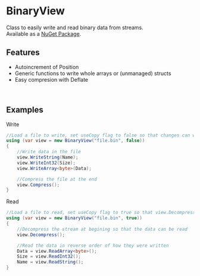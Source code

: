 # BinaryView
Class to easily write and read binary data from streams.<br>
Available as a [NuGet Package](https://www.nuget.org/packages/GGL.BinaryView/).
<br>

## Features
* Autoincrement of Position
* Generic functions to write whole arrays or (unmanaged) structs
* Easy compresion with Deflate
<br>

## Examples
Write
```cs
//Load a file to write, set useCopy flag to false so that changes can written in the file
using (var view = new BinaryView("file.bin", false))
{
    //Write data in the file
    view.WriteString(Name);
    view.WriteInt32(Size);
    view.WriteArray<byte>(Data);

    //Compress the file at the end
    view.Compress();
}
```
Read
```cs
//Load a file to read, set useCopy flag to true so that view.Decompress() will not decompress the actually file
using (var view = new BinaryView("file.bin", true))
{
    //Decompress the stream at begining so that the data can be read
    view.Decompress();

    //Read the data in reverse order of how they were written
    Data = view.ReadArray<byte>();
    Size = view.ReadInt32();
    Name = view.ReadString();
}
```
